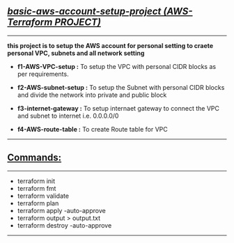 ## <b><u><i>basic-aws-account-setup-project (AWS-Terraform PROJECT)</b></u></i>
***
<b> this project is to setup the AWS account for personal setting to craete personal VPC, subnets and all network setting</b>

- <b>f1-AWS-VPC-setup :</b>
  To setup the VPC with personal CIDR blocks as per requirements.
  
- <b>f2-AWS-subnet-setup :</b>
  To setup the Subnet with personal CIDR blocks and divide the network into private and public block
  
- <b>f3-internet-gateway :</b>
  To setup internaet gateway to connect the VPC and subnet to internet i.e. 0.0.0.0/0
  
- <b>f4-AWS-route-table :</b>
  To create Route table for VPC
***

## <b><u>Commands:</b></u>
***
- terraform init
- terraform fmt
- terraform validate
- terraform plan
- terraform apply -auto-approve
- terraform output > output.txt
- terraform destroy -auto-approve
***
